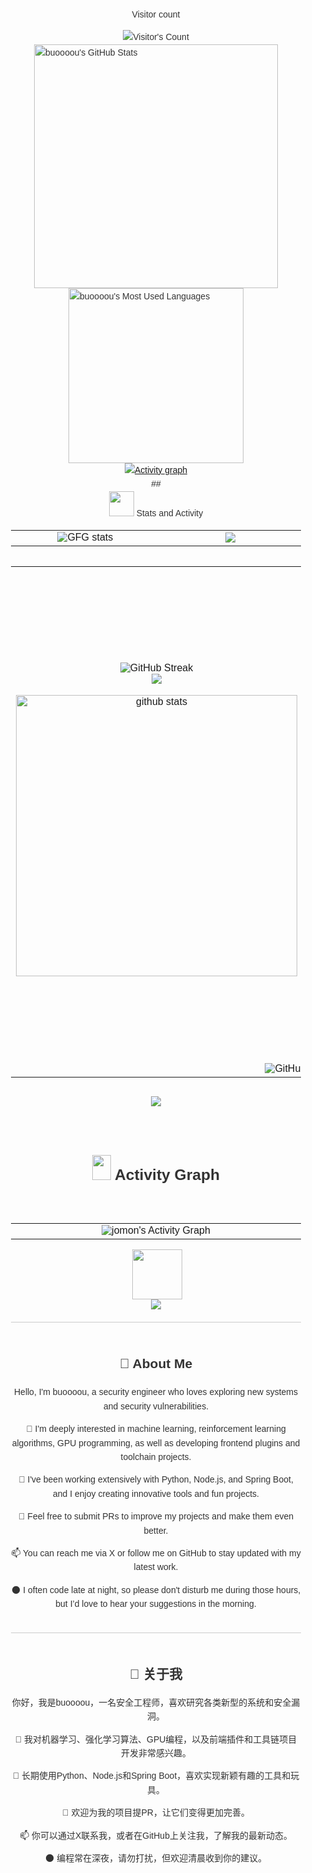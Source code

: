 <div style="display: flex; flex-direction: column; align-items: center; font-family: Arial, sans-serif; max-width: 800px; margin: 0 auto; padding: 20px; line-height: 1.6; color: #333;">
<div align="center"> 
  <p>Visitor count</p>
  <img src="https://profile-counter.glitch.me/buoooou/count.svg" alt="Visitor's Count" />
</div>
<div style="display: flex; justify-content: center; align-items: center; flex-direction: column;">
  <img width="390" src="https://github-readme-stats.vercel.app/api?username=buoooou&theme=transparent&count_private=true&show_icons=true&rank_icon=github&locale=en" alt="buoooou's GitHub Stats" />
  <img width="280" src="https://github-readme-stats.vercel.app/api/top-langs?username=buoooou&theme=transparent&layout=donut&hide=css,php,ClassASP&langs_count=2&border_radius=10&show_icons=true&locale=en" alt="buoooou's Most Used Languages" />
</div>
  <a href="https://github.com/ashutosh00710/github-readme-activity-graph">
    <img src="https://github-readme-activity-graph.vercel.app/graph?username=buoooou&theme=xcode&hide_border=true" alt="Activity graph">
</a>
<!---Stats--->
## <div align="center"><img src="https://github.com/user-attachments/assets/a5d6dc97-e708-4b0e-afac-f78e13cac775" width = 40px height = 40px > Stats and Activity</h2></div>

 <!---GeeksforGeeks & LeetCode--->
<table width="100">
  <tr border="0">
    <td align='center' width="510">
      <!-- GFG-->
      <img src="https://gfgstatscard.vercel.app/jomonjoy" alt="GFG stats" />
    <td align='center' width="510">
      <!--LeetCode-->
      <img  align=top flex-grow=1 src="https://leetcard.jacoblin.cool/jomonjoy?theme=dark&font=Nunito&ext=heatmap" />
    </td>
</table>

<!---GitHub--->
<table width="100">
  <tr border="0">
    <td align='center' width="510">
      <!-- GitHub Streak-->
       <br><br>
       <img src="https://github-readme-streak-stats-iota-blue.vercel.app?user=jomon-j&theme=react&border_radius=15&card_width=450&card_height=170" alt="GitHub Streak" />
<!--       <img src="https://gh-readme-profile.vercel.app/api?username=jomon-j&theme=github_dark_tritanopia&border_width=0.1&photo_quality=100&format=svg&hide=issues&border_radius=17.5&hide_border=true&stroke_color=1F6FEB&bg_color=0D1117" /> -->
      <br>
      <!--📏LINE-->
      <img src="https://github.com/user-attachments/assets/4cf9223c-703d-4cfd-8997-75dd4ae4756a">
      <!-- GitHub Stats-->
      <br><br>
      <img width=450 src="https://github-readme-stats.vercel.app/api?username=jomon-j&show_icons=true&theme=react&rank_icon=github&border_radius=10" alt="github stats" />
      <br><br>
    <td align='center' width="510">
      <!--GitHub Languages-->
      <img src="https://github.com/user-attachments/assets/5f8a7572-314d-474e-af72-bf44ef89c881" align="center" width="300" alt="github anime"/><br><br>
      <img width=450 align="center" src="https://github-readme-stats.vercel.app/api/top-langs/?username=jomon-j&hide=HTML&langs_count=8&layout=compact&theme=react&border_radius=10&size_weight=0.5&count_weight=0.5&exclude_repo=github-readme-stats" alt="top langs" /><br><br>
<!--       <img  align="center"  src="https://github-readme-stats.vercel.app/api/top-langs/?username=jomon-j&theme=github_dark&hide_border=true&no-bg=true&no-frame=true&langs_count=8"/> -->
    </td>
  </tr>
  <tr>
    <td colspan="2" align="center">
      <!---GitHub Trophy--->
      <img src="https://github-profile-trophy.vercel.app/?username=jomon-j" target="_blank" alt="GitHub Trophy" />
    </td>
  </tr>
</table>

<img src="https://github.com/user-attachments/assets/d6a324eb-6397-48b6-b0e6-e2d8576d3044"><br>

<!---📈ACTIVITY GRAPH --->
## <div align="center"><h3><img src="https://github.com/user-attachments/assets/2b945ead-ec19-4428-bd51-4e3979494969" width = 30px height = 40px> Activity Graph </h3></div>

<table width="100">
  <tr border="0">
    <td align='center' width="1010">
      <img  align="center"  src="https://github-readme-activity-graph.vercel.app/graph/?username=jomon-j&theme=github-dark&hide_border=true" img alt="jomon's Activity Graph"/>
    </td>
  </tr>
</table>

<!---Footer--->
<img src="https://github.com/user-attachments/assets/f652a820-25d6-46ac-af72-2c7f2da08940" height="80" width="80" align="right"/>
<img src="https://readme-typing-svg.herokuapp.com/?font=Righteous&size=30&&&color=ffffff&center=true&vCenter=true&width=400&height=50&duration=5500&lines=Thank+you+for+visiting...+💙;" />

  <hr style="border: none; height: 1px; background-color: #ccc; margin: 20px 0; width: 100%;">
  <div style="text-align: center;">
    <h2>👋 About Me</h2>
    <p>Hello, I'm buoooou, a security engineer who loves exploring new systems and security vulnerabilities.</p>
    <p>👀 I'm deeply interested in machine learning, reinforcement learning algorithms, GPU programming, as well as developing frontend plugins and toolchain projects.</p>
    <p>🌱 I've been working extensively with Python, Node.js, and Spring Boot, and I enjoy creating innovative tools and fun projects.</p>
    <p>💞️ Feel free to submit PRs to improve my projects and make them even better.</p>
    <p>📫 You can reach me via X or follow me on GitHub to stay updated with my latest work.</p>
    <p>🌑 I often code late at night, so please don't disturb me during those hours, but I’d love to hear your suggestions in the morning.</p>
  </div>
  <hr style="border: none; height: 1px; background-color: #ccc; margin: 20px 0; width: 100%;">

  <div style="text-align: center;">
    <h2>👋 关于我</h2>
    <p>你好，我是buoooou，一名安全工程师，喜欢研究各类新型的系统和安全漏洞。</p>
    <p>👀 我对机器学习、强化学习算法、GPU编程，以及前端插件和工具链项目开发非常感兴趣。</p>
    <p>🌱 长期使用Python、Node.js和Spring Boot，喜欢实现新颖有趣的工具和玩具。</p>
    <p>💞️ 欢迎为我的项目提PR，让它们变得更加完善。</p>
    <p>📫 你可以通过X联系我，或者在GitHub上关注我，了解我的最新动态。</p>
    <p>🌑 编程常在深夜，请勿打扰，但欢迎清晨收到你的建议。</p>
  </div>
</div>
